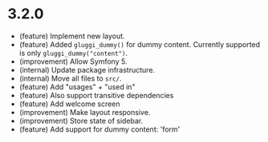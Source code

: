 3.2.0
=====

*   (feature) Implement new layout.
*   (feature) Added `gluggi_dummy()` for dummy content. Currently supported is only `gluggi_dummy("content")`.
*   (improvement) Allow Symfony 5.
*   (internal) Update package infrastructure.
*   (internal) Move all files to `src/`.
*   (feature) Add "usages" + "used in"
*   (feature) Also support transitive dependencies
*   (feature) Add welcome screen
*   (improvement) Make layout responsive.
*   (improvement) Store state of sidebar.
*   (feature) Add support for dummy content: 'form'
